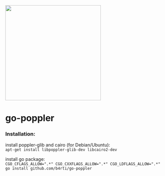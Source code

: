 <img src="https://raw.githubusercontent.com/efernau/go-poppler/master/go-poppler.png" width="300">

go-poppler
==========

### Installation:
install poppler-glib and cairo (for Debian/Ubuntu):   
```apt-get install libpoppler-glib-dev libcairo2-dev```   
   
install go package:   
```CGO_CFLAGS_ALLOW=".*" CGO_CXXFLAGS_ALLOW=".*" CGO_LDFLAGS_ALLOW=".*" go install github.com/b4rti/go-poppler```


